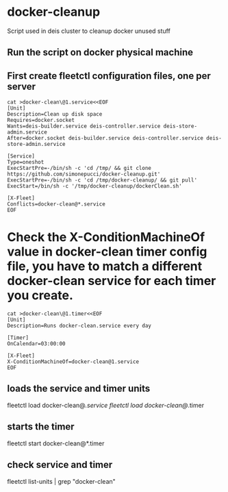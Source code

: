 # docker-cleanup
Script used in deis cluster to cleanup docker unused stuff

## Run the script on docker physical machine
## First create fleetctl configuration files, one per server
```
cat >docker-clean\@1.service<<EOF
[Unit]
Description=Clean up disk space
Requires=docker.socket
Wants=deis-builder.service deis-controller.service deis-store-admin.service
After=docker.socket deis-builder.service deis-controller.service deis-store-admin.service

[Service]
Type=oneshot
ExecStartPre=-/bin/sh -c 'cd /tmp/ && git clone https://github.com/simonepucci/docker-cleanup.git'
ExecStartPre=-/bin/sh -c 'cd /tmp/docker-cleanup/ && git pull'
ExecStart=/bin/sh -c '/tmp/docker-cleanup/dockerClean.sh'

[X-Fleet]
Conflicts=docker-clean@*.service
EOF
```
# Check the X-ConditionMachineOf value in docker-clean timer config file, you have to match a different docker-clean service for each timer you create.

```
cat >docker-clean\@1.timer<<EOF
[Unit]
Description=Runs docker-clean.service every day 

[Timer]
OnCalendar=03:00:00

[X-Fleet]
X-ConditionMachineOf=docker-clean@1.service
EOF
```

## loads the service and timer units
fleetctl load docker-clean\@*.service
fleetctl load docker-clean\@*.timer

## starts the timer
fleetctl start docker-clean\@*.timer

## check service and timer
fleetctl list-units | grep "docker-clean"

